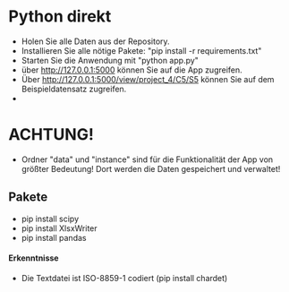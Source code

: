 # Python direkt
- Holen Sie alle Daten aus der Repository.
- Installieren Sie alle nötige Pakete: "pip install -r requirements.txt"
- Starten Sie die Anwendung mit "python app.py"
- über http://127.0.0.1:5000 können Sie auf die App zugreifen.
- Über http://127.0.0.1:5000/view/project_4/C5/S5 können Sie auf dem Beispieldatensatz zugreifen.
- 
# ACHTUNG!
- Ordner "data" und "instance" sind für die Funktionalität der App von größter Bedeutung! Dort werden die Daten gespeichert und verwaltet!

## Pakete
- pip install scipy
- pip install XlsxWriter
- pip install pandas


#### Erkenntnisse
- Die Textdatei ist ISO-8859-1 codiert (pip install chardet)



